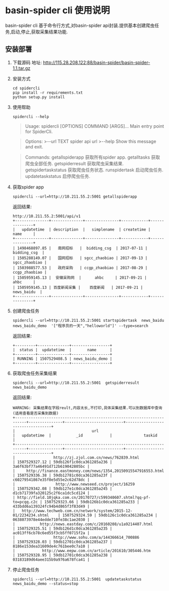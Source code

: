 # basin-spider cli 使用说明
basin-spider cli 基于命令行方式,对basin-spider api封装.提供基本创建爬虫任务,启动,停止,获取采集结果功能.

## 安装部署
1. 下载源码
地址: http://115.28.208.122:88/basin-spider/basin-spider-1.1.tar.gz
2. 安装方式

    ~~~
    cd spidercli
    pip install -r requirements.txt
    python setup.py install
    ~~~

3. 使用帮助
    
    ~~~
    spidercli --help
    ~~~

    >Usage: spidercli [OPTIONS] COMMAND [ARGS]...
    >Main entry point for SpiderCli.

    >Options:
        >--url TEXT  spider api url
        >--help      Show this message and exit.

    >Commands:
      getallspiderapp      获取所有spider app.
      getalltasks          获取爬虫全部任务.
      getspiderresult      获取爬虫采集结果.
      getspidertaskstatus  获取爬虫任务状态.
      runspidertask        启动爬虫任务.
      updatetaskstatus     启停爬虫任务.

4. 获取spider app

    ~~~
    spidercli --url=http://10.211.55.2:5001 getallspiderapp
    ~~~
    返回结果:

    ~~~
    http://10.211.55.2:5001/api/v1
    +---------------+--------------+---------------+------------+---------------+
    |   updatetime  | description  |   simplename  | createtime |      name     |
    +---------------+--------------+---------------+------------+---------------+
    | 1498468897.85 |   南网招标   |  bidding_csg  | 2017-07-11 |  bidding_csg  |
    | 1505288149.07 |   国网招标   | sgcc_zhaobiao | 2017-09-13 | sgcc_zhaobiao |
    | 1503988577.53 |   政府采购   | ccgp_zhaobiao | 2017-08-29 | ccgp_zhaobiao |
    | 1505959145.13 |  安徽采购网  |      ahbc     | 2017-09-21 |      ahbc     |
    | 1505959145.13 | 百度新闻采集 |    百度新闻   | 2017-09-21 |   news_baidu  |
    +---------------+--------------+---------------+------------+---------------+
    ~~~

5. 创建爬虫任务

    ~~~
    spidercli --url=http://10.211.55.2:5001 startspidertask  news_baidu news_baidu_demo  '["程序员的一天","helloworld"]' --type=search
    ~~~
    返回结果:

    ~~~
    +---------+--------------+-----------------+
    |  status |  updatetime  |       name      |
    +---------+--------------+-----------------+
    | RUNNING | 1507529408.5 | news_baidu_demo |
    +---------+--------------+-----------------+
    ~~~

6. 获取爬虫任务采集结果

    ~~~
    spidercli --url=http://10.211.55.2:5001  getspiderresult news_baidu_demo
    ~~~
    返回结果:

    ~~~
    WARNING: 采集结果在字段reult,内容太长,不打印,具体采集结果.可以到数据库中查询(适用查看是否采集到数据)
    +------------------------------------------------------------------------+---------------+--------------------------+----------------------------------+
    |                                  url                                   |   updatetime  |           _id            |              taskid              |
    +------------------------------------------------------------------------+---------------+--------------------------+----------------------------------+
    |                 http://zj.zjol.com.cn/news/762839.html                 | 1507529327.12 | 59db126f1c0dca361285a236 | 3a6f63bf77a46491d712b619042805bc |
    |     http://finance.eastmoney.com/news/1354,20150915547916553.html      | 1507529336.38 | 59db12781c0dca361285a23f | c60279541867e35f0e5d55e2c62d78dc |
    |                  http://www.newseed.cn/project/16259                   | 1507529342.08 | 59db127e1c0dca361285a245 | d1cb71739fa320125c2f6ca1dc5cd124 |
    | http://field.10jqka.com.cn/20170727/c599340607.shtml?qq-pf-to=pcqq.c2c | 1507529323.66 | 59db126b1c0dca361285a233 | 433bdd6a139324fc94b4d865f3f83d49 |
    |   http://www.techweb.com.cn/network/system/2015-12-01/2234234.shtml    | 1507529324.59 | 59db126c1c0dca361285a234 | 0638073978e44edde710fe38c1ae2030 |
    |           http://news.eastday.com/c/20160208/u1a9214407.html           | 1507529325.51 | 59db126d1c0dca361285a235 | ac013ff6cb78c6ed55f3cb5ff0715f2a |
    |                 http://www.sohu.com/a/144366614_700886                 | 1507529328.03 | 59db12701c0dca361285a237 | 8186e153dea31609de4c761bee0c7a10 |
    |            http://www.eepw.com.cn/article/201610/305446.htm            | 1507529328.95 | 59db12701c0dca361285a238 | 03183189d64aee315b9a976a678fca41 |
    ~~~

7. 停止爬虫任务

    ~~~
    spidercli --url=http://10.211.55.2:5001  updatetaskstatus news_baidu_demo --status=stop
    ~~~


